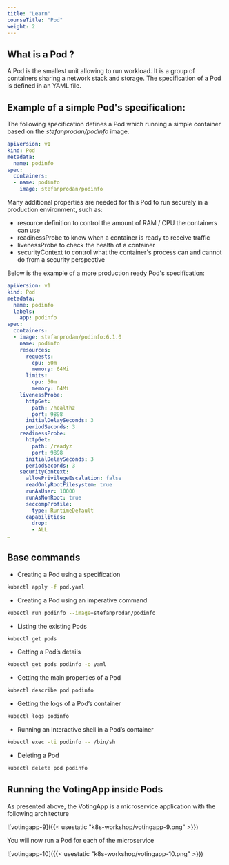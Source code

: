 ```yaml
---
title: "Learn"
courseTitle: "Pod"
weight: 2
---
```


## What is a Pod ?

A Pod is the smallest unit allowing to run workload. It is a group of containers sharing a network stack and storage. The specification of a Pod is defined in an YAML file.

## Example of a simple Pod's specification:

The following specification defines a Pod which running a simple container based on the *stefanprodan/podinfo* image.

``` yaml {filename="pod.yaml"}
apiVersion: v1
kind: Pod
metadata:
  name: podinfo
spec:
  containers:
  - name: podinfo
    image: stefanprodan/podinfo
```

Many additional properties are needed for this Pod to run securely in a production environment, such as:

- resource definition to control the amount of RAM / CPU the containers can use
- readinessProbe to know when a container is ready to receive traffic
- livenessProbe to check the health of a container
- securityContext to control what the container's process can and cannot do from a security perspective 

Below is the example of a more production ready Pod's specification:

``` yaml
apiVersion: v1
kind: Pod
metadata:
  name: podinfo
  labels:
    app: podinfo
spec:
  containers:
  - image: stefanprodan/podinfo:6.1.0
    name: podinfo
    resources:
      requests:
        cpu: 50m
        memory: 64Mi
      limits:
        cpu: 50m
        memory: 64Mi
    livenessProbe:
      httpGet:
        path: /healthz
        port: 9898
      initialDelaySeconds: 3
      periodSeconds: 3
    readinessProbe:
      httpGet:
        path: /readyz
        port: 9898
      initialDelaySeconds: 3
      periodSeconds: 3
    securityContext:
      allowPrivilegeEscalation: false
      readOnlyRootFilesystem: true
      runAsUser: 10000
      runAsNonRoot: true
      seccompProfile:
        type: RuntimeDefault
      capabilities:
        drop:
        - ALL
…
```

## Base commands

- Creating a Pod using a specification

```bash
kubectl apply -f pod.yaml
```

- Creating a Pod using an imperative command

```bash
kubectl run podinfo --image=stefanprodan/podinfo
```

- Listing the existing Pods

```bash
kubectl get pods
```

- Getting a Pod’s details

```bash
kubectl get pods podinfo -o yaml
```

- Getting the main properties of a Pod

```bash
kubectl describe pod podinfo
```

- Getting the logs of a Pod’s container

```bash
kubectl logs podinfo
```

- Running an Interactive shell in a Pod’s container

```bash
kubectl exec -ti podinfo -- /bin/sh
```

- Deleting a Pod

```bash
kubectl delete pod podinfo
```

## Running the VotingApp inside Pods

As presented above, the VotingApp is a microservice application with the following architecture

![votingapp-9]({{< usestatic "k8s-workshop/votingapp-9.png" >}})

You will now run a Pod for each of the microservice

![votingapp-10]({{< usestatic "k8s-workshop/votingapp-10.png" >}})

